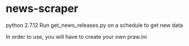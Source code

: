 # news-scraper
python 2.7.12
Run get_news_releases.py on a schedule to get new data

In order to use, you will have to create your own praw.ini
